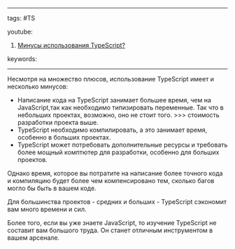 ____

tags: #TS

youtube: 
1. [Минусы использования TypeScript?](https://youtu.be/TOn-1RrowKE?t=613)

keywords:

_____

Несмотря на множество плюсов, использование TypeScript имеет и несколько минусов:
-   Написание кода на TypeScript занимает большее время, чем на JavaScript,так как необходимо типизировать переменные. Так что в небольших проектах, возможно, оно не стоит того. >>> стоимость разработки проекта выше.
-   TypeScript необходимо компилировать, а это занимает время, особенно в больших проектах.
-   TypeScript может потребовать дополнительные ресурсы и требовать более мощный комптютер для разработки, особенно для больших проектов.

Однако время, которое вы потратите на написание более точного кода и компиляцию будет более чем компенсировано тем, сколько багов могло бы быть в вашем коде.

Для большинства проектов - средних и больших - TypeScript сэкономит вам много времени и сил.

Более того, если вы уже знаете JavaScript, то изучение TypeScript не составит вам большого труда. Он станет отличным инструментом в вашем арсенале.
